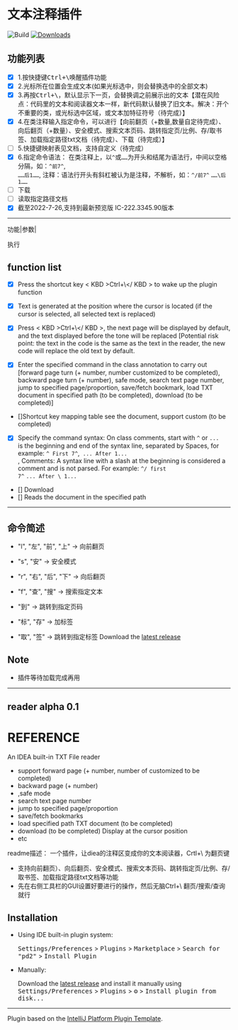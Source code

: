 # 文本注释插件

![Build](https://github.com/boheastill/pd2/workflows/Build/badge.svg)
[![Downloads](https://img.shields.io/jetbrains/plugin/d/PLUGIN_ID.svg)](https://plugins.jetbrains.com/plugin/PLUGIN_ID)

## 功能列表

- [x] 1.按快捷键<kbd>Ctrl+\\</kbd>唤醒插件功能
- [x] 2.光标所在位置会生成文本(如果光标选中，则会替换选中的全部文本)
- [x] 3.再按<kbd>Ctrl+\\</kbd>，默认显示下一页，会替换调之前展示出的文本【潜在风险点：代码里的文本和阅读器文本一样，新代码默认替换了旧文本。解决：开个不重要的类，或光标选中区域，或文本加特征符号（待完成）】
- [x] 4.在类注释输入指定命令，可以进行【向前翻页（+数量,数量自定待完成）、向后翻页（+数量）、安全模式、搜索文本页码、跳转指定页/比例、存/取书签、加载指定路径txt文档（待完成）、下载（待完成）】
- [ ] 5.快捷键映射表见文档，支持自定义（待完成）
- [x] 6.指定命令语法：
  在类注释上，以<code>^</code>或<code>……</code>为开头和结尾为语法行，中间以空格分隔，如：<code>^前7^</code>,<code>
  ……后1……</code>,
  注释：语法行开头有斜杠被认为是注释，不解析，如：<code>^/前7^</code> <code>……\后1……</code>
- [ ]  下载
- [ ]  读取指定路径文档
- [x] 截至2022-7-26,支持到最新预览版 IC-222.3345.90版本

- ---
功能|参数|

执行

## function list

- [x]  Press the shortcut key < KBD >Ctrl+\\</ KBD > to wake up the plugin function

- [x] Text is generated at the position where the cursor is located (if the cursor is selected, all selected text is
  replaced)
- [x]  Press < KBD >Ctrl+\\</ KBD >, the next page will be displayed by default, and the text displayed before the tone
  will be replaced [Potential risk point: the text in the code is the same as the text in the reader, the new code
  will replace the old text by default.
- [x] Enter the specified command in the class annotation to carry
  out [forward page turn (+ number, number customized to be completed), backward page turn (+ number), safe mode, search text page number, jump to specified page/proportion, save/fetch bookmark, load TXT document in specified path (to be completed), download (to be completed)]

- []Shortcut key mapping table see the document, support custom (to be completed)
- [x]  Specify the command syntax:
  On class comments, start with <code>^</code> or <code>... </code> is the beginning and end of the syntax line,
  separated by Spaces, for example: <code>^ First 7^</code>,<code>
  ... After 1... </code>,
  Comments: A syntax line with a slash at the beginning is considered a comment and is not parsed. For
  example: <code>^/ first 7^</code> <code>... After \ 1... </code>
- [] Download
- [] Reads the document in the specified path

---

## 命令简述

- "l", "左", "前", "上" -> 向前翻页

- "s", "安" -> 安全模式

- "r", "右", "后", "下" -> 向后翻页

- "f", "查", "搜" -> 搜索指定文本

- "到" -> 跳转到指定页码

- "标", "存" -> 加标签

- "取", "签" -> 跳转到指定标签
  Download the [latest release](https://github.com/boheastill/pd2/releases/latest)

## Note

- 插件等待加载完成再用

---
reader alpha 0.1
----------------

# REFERENCE

<!-- Plugin description -->

<p>An IDEA built-in TXT File reader
        <ul>
            <li> support forward page (+ number, number of customized to be completed)</li>
            <li>backward page (+ number)</li>
            <li>,safe mode</li>
            <li>search text page number</li>
            <li> jump to specified page/proportion</li>
            <li>save/fetch bookmarks</li>
            <li>load specified path TXT document (to be completed)</li>
            <li>download (to be completed) Display at the cursor position</li>
            <li>etc</li>
        </ul>
        </p>
        <p>readme描述： 一个插件，让diea的注释区变成你的文本阅读器，Crtl+\ 为翻页键
        <ul>
            <li>支持向前翻页）、向后翻页、安全模式、搜索文本页码、跳转指定页/比例、存/取书签、加载指定路径txt文档等功能</li>
            <li>先在右侧工具栏的GUI设置好要进行的操作，然后无脑Ctrl+\ 翻页/搜索/查询就行</li>
        </ul>
        </p>
<!-- Plugin description end -->

## Installation

- Using IDE built-in plugin system:

  <kbd>Settings/Preferences</kbd> > <kbd>Plugins</kbd> > <kbd>Marketplace</kbd> > <kbd>Search for "pd2"</kbd> >
  <kbd>Install Plugin</kbd>

- Manually:

  Download the [latest release](https://github.com/boheastill/pd2/releases/latest) and install it manually using
  <kbd>Settings/Preferences</kbd> > <kbd>Plugins</kbd> > <kbd>⚙️</kbd> > <kbd>Install plugin from disk...</kbd>

---
Plugin based on the [IntelliJ Platform Plugin Template][template].

[template]: https://github.com/JetBrains/intellij-platform-plugin-template

